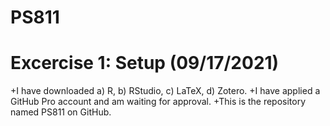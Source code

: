 # PS811


# Excercise 1: Setup (09/17/2021)
+I have downloaded a) R, b) RStudio, c) LaTeX, d) Zotero.
+I have applied a GitHub Pro account and am waiting for approval.
+This is the repository named PS811 on GitHub.

